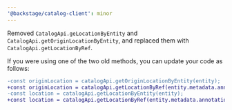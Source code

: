 ```yaml
---
'@backstage/catalog-client': minor
---
```


Removed `CatalogApi.geLocationByEntity` and `CatalogApi.getOriginLocationByEntity`, and replaced them with `CatalogApi.getLocationByRef`.

If you were using one of the two old methods, you can update your code as follows:

```diff
-const originLocation = catalogApi.getOriginLocationByEntity(entity);
+const originLocation = catalogApi.getLocationByRef(entity.metadata.annotations[ANNOTATION_ORIGIN_LOCATION]!);
-const location = catalogApi.getLocationByEntity(entity);
+const location = catalogApi.getLocationByRef(entity.metadata.annotations[ANNOTATION_LOCATION]!);
```
